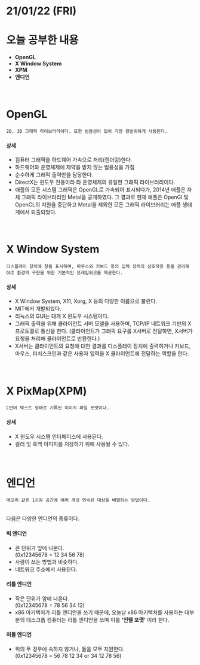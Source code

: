 # 21/01/22 (FRI)

# 오늘 공부한 내용

- **OpenGL**
- **X Window System**
- **XPM**
- **엔디언**  
<br><br>

# OpenGL

    2D, 3D 그래픽 라이브러리이다. 또한 범용성이 있어 가장 광범위하게 사용된다.  

#### 상세

- 컴퓨터 그래픽을 하드웨어 가속으로 처리(렌더링)한다.
- 하드웨어와 운영체제에 제약을 받지 않는 범용성을 가짐
- 순수하게 그래픽 출력만을 담당한다.
- DirectX는 윈도우 전용이라 타 운영체제의 유일한 그래픽 라이브러리이다.
- 애플의 모든 시스템 그래픽은 OpenGL로 가속되어 표시되다가, 2014년 애플은 자체 그래픽 라이브러리인 Metal을 공개하였다. 그 결과로 현재 애플은 OpenGl 및 OpenCL의 지원을 중단하고 Metal을 제외한 모든 그래픽 라이브러리는 애플 생태계에서 퇴출되었다.  
<br><br>

# X Window System

    디스플레이 장치에 창을 표시하며, 마우스와 키보드 등의 입력 장치의 상호작용 등을 관리해 GUI 환경의 구현을 위한 기본적인 프레임워크를 제공한다.

#### 상세

- X Window System, X11, Xorg, X 등의 다양한 이름으로 불린다.
- MIT에서 개발되었다.
- 리눅스의 GUI는 대개 X 윈도우 시스템이다.
- 그래픽 출력을 위해 클라이언트 서버 모델을 사용하며, TCP/IP 네트워크 기반의 X 프로토콜로 통신을 한다. (클라이언트가 그래픽 요구를 X서버로 전달하면, X서버가 요청을 처리해 클라이언트로 반환한다.)
- X서버는 클라이언트의 요청에 대한 결과를 디스플레이 장치에 출력하거나 키보드, 마우스, 터치스크린과 같은 사용자 입력을 X 클라이언트에 전달하는 역할을 한다.  
<br><br>

# X PixMap(XPM)

    C언어 텍스트 형태로 기록된 이미지 파일 포맷이다.

#### 상세

- X 윈도우 시스템 인터페이스에 사용된다.
- 컬러 및 흑백 이미지를 저장하기 위해 사용될 수 있다.  
<br><br>

# 엔디언

    메모리 같은 1차원 공간에 여러 개의 연속된 대상을 배열하는 방법이다.  
<br>
다음은 다양한 엔디언의 종류이다.  

#### 빅 엔디언

- 큰 단위가 앞에 나온다.  
(0x12345678 = 12 34 56 78)
- 사람이 쓰는 방법과 비슷하다.
- 네트워크 주소에서 사용된다.

#### 리틀 엔디언

- 작은 단위가 앞에 나온다.  
(0x12345678 = 78 56 34 12)
- x86 아키텍처가 리틀 엔디언을 쓰기 때문에, 오늘날 x86 아키텍처를 사용하는 대부분의 데스크톱 컴퓨터는 리틀 엔디언을 쓰며 이를 **'인텔 포맷'** 이라 한다.

#### 미들 엔디언

- 위의 두 경우에 속하지 않거나, 둘을 모두 지원한다.  
(0x12345678 = 56 78 12 34 or 34 12 78 56)
